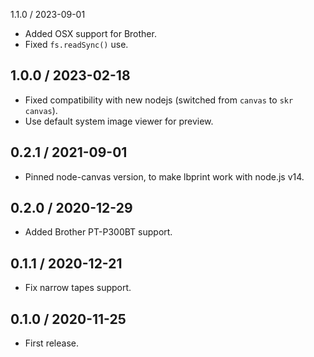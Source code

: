1.1.0 / 2023-09-01

- Added OSX support for Brother.
- Fixed `fs.readSync()` use.


1.0.0 / 2023-02-18
------------------

- Fixed compatibility with new nodejs (switched from `canvas` to `skr canvas`).
- Use default system image viewer for preview.


0.2.1 / 2021-09-01
------------------

- Pinned node-canvas version, to make lbprint work with node.js v14.


0.2.0 / 2020-12-29
------------------

- Added Brother PT-P300BT support.


0.1.1 / 2020-12-21
------------------

-  Fix narrow tapes support.


0.1.0 / 2020-11-25
------------------

- First release.
